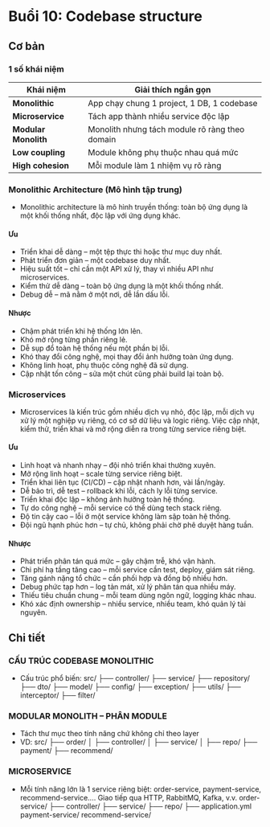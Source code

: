 # Buổi 10: Codebase structure
## Cơ bản
### 1 số khái niệm
| Khái niệm            | Giải thích ngắn gọn                            |
| -------------------- | ---------------------------------------------- |
| **Monolithic**       | App chạy chung 1 project, 1 DB, 1 codebase     |
| **Microservice**     | Tách app thành nhiều service độc lập           |
| **Modular Monolith** | Monolith nhưng tách module rõ ràng theo domain |
| **Low coupling**     | Module không phụ thuộc nhau quá mức            |
| **High cohesion**    | Mỗi module làm 1 nhiệm vụ rõ ràng              |
### Monolithic Architecture (Mô hình tập trung)
- Monolithic architecture là mô hình truyền thống: toàn bộ ứng dụng là một khối thống nhất, độc lập với ứng dụng khác. 
#### Ưu
- Triển khai dễ dàng – một tệp thực thi hoặc thư mục duy nhất.
- Phát triển đơn giản – một codebase duy nhất.
- Hiệu suất tốt – chỉ cần một API xử lý, thay vì nhiều API như microservices.
- Kiểm thử dễ dàng – toàn bộ ứng dụng là một khối thống nhất.
- Debug dễ – mã nằm ở một nơi, dễ lần dấu lỗi.
#### Nhược
- Chậm phát triển khi hệ thống lớn lên.
- Khó mở rộng từng phần riêng lẻ.
- Dễ sụp đổ toàn hệ thống nếu một phần bị lỗi.
- Khó thay đổi công nghệ, mọi thay đổi ảnh hưởng toàn ứng dụng.
- Không linh hoạt, phụ thuộc công nghệ đã sử dụng.
- Cập nhật tốn công – sửa một chút cũng phải build lại toàn bộ.
### Microservices
- Microservices là kiến trúc gồm nhiều dịch vụ nhỏ, độc lập, mỗi dịch vụ xử lý một nghiệp vụ riêng, có cơ sở dữ liệu và logic riêng. Việc cập nhật, kiểm thử, triển khai và mở rộng diễn ra trong từng service riêng biệt.
#### Ưu 
- Linh hoạt và nhanh nhạy – đội nhỏ triển khai thường xuyên.
- Mở rộng linh hoạt – scale từng service riêng biệt.
- Triển khai liên tục (CI/CD) – cập nhật nhanh hơn, vài lần/ngày.
- Dễ bảo trì, dễ test – rollback khi lỗi, cách ly lỗi từng service.
- Triển khai độc lập – không ảnh hưởng toàn hệ thống.
- Tự do công nghệ – mỗi service có thể dùng tech stack riêng.
- Độ tin cậy cao – lỗi ở một service không làm sập toàn hệ thống.
- Đội ngũ hạnh phúc hơn – tự chủ, không phải chờ phê duyệt hàng tuần.
#### Nhược
- Phát triển phân tán quá mức – gây chậm trễ, khó vận hành.
- Chi phí hạ tầng tăng cao – mỗi service cần test, deploy, giám sát riêng.
- Tăng gánh nặng tổ chức – cần phối hợp và đồng bộ nhiều hơn.
- Debug phức tạp hơn – log tản mát, xử lý phân tán qua nhiều máy.
- Thiếu tiêu chuẩn chung – mỗi team dùng ngôn ngữ, logging khác nhau.
- Khó xác định ownership – nhiều service, nhiều team, khó quản lý tài nguyên.

## Chi tiết
### CẤU TRÚC CODEBASE MONOLITHIC
- Cấu trúc phổ biến:
src/
├── controller/
├── service/
├── repository/
├── dto/
├── model/
├── config/
├── exception/
├── utils/
├── interceptor/
├── filter/
### MODULAR MONOLITH – PHÂN MODULE
- Tách thư mục theo tính năng chứ không chỉ theo layer
- VD:
src/
├── order/
│   ├── controller/
│   ├── service/
│   ├── repo/
├── payment/
├── recommend/
### MICROSERVICE
- Mỗi tính năng lớn là 1 service riêng biệt: order-service, payment-service, recommend-service.... Giao tiếp qua HTTP, RabbitMQ, Kafka, v.v.
order-service/
├── controller/
├── service/
├── repo/
├── application.yml
payment-service/
recommend-service/






